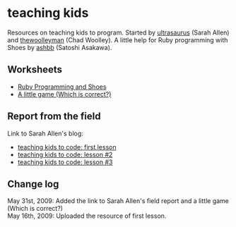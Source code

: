 teaching kids
=============

Resources on teaching kids to program. Started by [ultrasaurus](http://github.com/ultrasaurus) (Sarah Allen) and [thewoolleyman](http://github.com/thewoolleyman) (Chad Woolley). A little help for Ruby programming with Shoes by [ashbb](http://github.com/ashbb) (Satoshi Asakawa).


Worksheets
----------

- [Ruby Programming and Shoes](http://github.com/railsbridge/teachingkids/tree/master/md/Ruby_Programming_and_Shoes.md)
- [A little game (Which is correct?)](http://github.com/railsbridge/teachingkids/tree/master/md/a_little_game_which_is_correct.md)


Report from the field
---------------------
Link to Sarah Allen's blog:

- [teaching kids to code: first lesson](http://www.ultrasaurus.com/sarahblog/2009/05/teaching-ruby-to-kids-first-lesson/)
- [teaching kids to code: lesson #2](http://www.ultrasaurus.com/sarahblog/2009/05/teaching-kids-to-code-lesson-2/)
- [teaching kids to code: lesson #3](http://www.ultrasaurus.com/sarahblog/2009/05/teaching-kids-to-code-lesson-3/)


Change log
----------
May 31st, 2009: Added the link to Sarah Allen's field report and a little game (Which is correct?)   
May 16th, 2009: Uploaded the resource of first lesson.